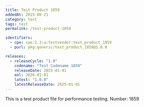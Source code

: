 ```yaml
---
title: Test Product 1859
addedAt: 2025-08-21
category: test
tags: test
permalink: /test-product-1859

identifiers:
  - cpe: cpe:2.3:a:testvendor:test_product_1859
  - purl: pkg:generic/test_product_1859@1.0.0

releases:
  - releaseCycle: "1.0"
    codename: "Test Codename 1859"
    releaseDate: 2025-01-01
    eol: 2026-01-01
    latest: "1.0.0"
    latestReleaseDate: 2025-01-01
---
```


This is a test product file for performance testing. Number: 1859
